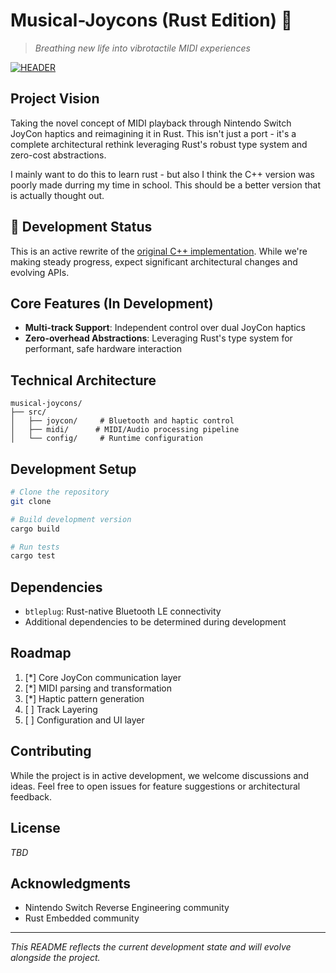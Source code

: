 # Musical-Joycons (Rust Edition) 🦀
> *Breathing new life into vibrotactile MIDI experiences*

[<img src="https://raw.githubusercontent.com/Sarossilli/Musical-Joycons/master/readme/header.gif" alt="HEADER">]()

## Project Vision
Taking the novel concept of MIDI playback through Nintendo Switch JoyCon haptics and reimagining it in Rust. This isn't just a port - it's a complete architectural rethink leveraging Rust's robust type system and zero-cost abstractions.

I mainly want to do this to learn rust - but also I think the C++ version was poorly made durring my time in school. This should be a better version that is actually thought out.

## 🚧 Development Status
This is an active rewrite of the [original C++ implementation](https://github.com/sarossilli/Musical-Joycons). While we're making steady progress, expect significant architectural changes and evolving APIs.

## Core Features (In Development)
* **Multi-track Support**: Independent control over dual JoyCon haptics
* **Zero-overhead Abstractions**: Leveraging Rust's type system for performant, safe hardware interaction

## Technical Architecture
```
musical-joycons/
├── src/
│   ├── joycon/     # Bluetooth and haptic control
│   ├── midi/      # MIDI/Audio processing pipeline
│   └── config/     # Runtime configuration
```

## Development Setup
```bash
# Clone the repository
git clone 

# Build development version
cargo build

# Run tests
cargo test
```

## Dependencies
* `btleplug`: Rust-native Bluetooth LE connectivity
* Additional dependencies to be determined during development

## Roadmap
1. [*] Core JoyCon communication layer
2. [*] MIDI parsing and transformation
3. [*] Haptic pattern generation
4. [ ] Track Layering
5. [ ] Configuration and UI layer

## Contributing
While the project is in active development, we welcome discussions and ideas. Feel free to open issues for feature suggestions or architectural feedback.

## License
*TBD*

## Acknowledgments
* Nintendo Switch Reverse Engineering community
* Rust Embedded community

---
*This README reflects the current development state and will evolve alongside the project.*